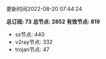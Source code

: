 更新时间2022-08-20 07:44:24

**总订阅: 73**
**总节点: 2852**
**有效节点: 819**
- ss节点: 440
- v2ray节点: 332
- trojan节点: 47

